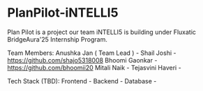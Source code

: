 # PlanPilot-iNTELLI5
Plan Pilot is a project our team iNTELLI5 is building under Fluxatic BridgeAura'25 Internship Program.


Team Members:
Anushka Jan ( Team Lead ) - 
Shail Joshi - https://github.com/shajo5318008
Bhoomi Gaonkar - https://github.com/bhoomii20
Mitali Naik - 
Tejasvini Haveri - 

Tech Stack (TBD):
Frontend - 
Backend - 
Database - 
